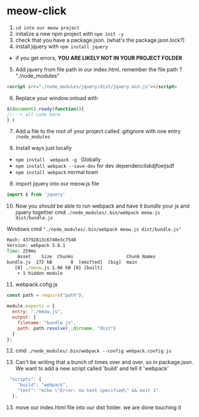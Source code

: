 # meow-click

1. ```cd into our meow project```
2. initalize a new npm project with ```npm init -y```
3. check that you have a package.json. (what's the package.json.lock?)
4. install jquery with ```npm install jquery```
  * if you get errors, **YOU ARE LIKELY NOT IN YOUR PROJECT FOLDER**
5. Add jquery from file path in our index.html. remember the file path ? "./node_modules" 
```html
<script src="./node_modules/jquery/dist/jquery.min.js"></script>
```
6. Replace your window.onload with 
```js
$(document).ready(function(){
//---> all code here. 
} )
```
7. Add a file to the root of your project called .gitignore with one entry ```/node_modules```


8. Install ways just locally
*  ```npm install  webpack -g ``` Globally
*  ```npm install webpack --save-dev``` for dev dependencilskdjfoeijsdf
* ```npm install webpack``` normal town


9. import jquery into our meow.js file
```js
import $ from 'jquery'
```

10. Now you _should_ be able to run webpack and have it _bundle_ your js and jquery together
cmd ```./node_modules/.bin/webpack meow.js dist/bundle.js```

Windows
cmd ```"./node_modules/.bin/webpack meow.js dist/bundle.js"```

```cmd
Hash: 43792813c6740e3c7540
Version: webpack 3.8.1
Time: 259ms
    Asset    Size  Chunks                    Chunk Names
bundle.js  272 kB       0  [emitted]  [big]  main
   [0] ./meow.js 1.06 kB {0} [built]
    + 1 hidden module
```


11. webpack.cofig.js
```js
const path = require("path");

module.exports = {
  entry: "./meow.js",
  output: {
    filename: "bundle.js",
    path: path.resolve(__dirname, "dist")
  }
};
```

12. cmd ```./node_modules/.bin/webpack --config webpack.config.js```

13. Can't be writing that a bunch of times over and over. so in package.json. 
We want to add a new script called 'build' and tell it 'webpack'
```js
 "scripts": {
    "build": "webpack",
    "test": "echo \"Error: no test specified\" && exit 1"
  },
```

13. move our index.html file into our dist folder. we are done touching it
